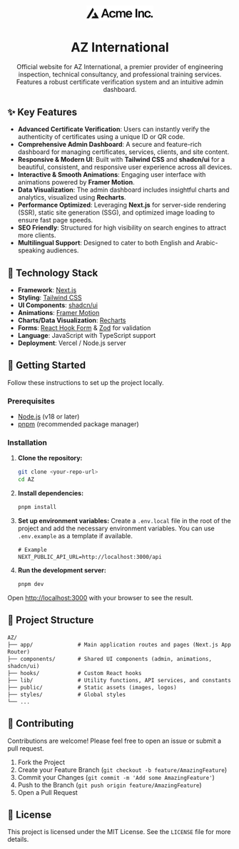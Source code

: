 <div align="center">
  <img src="public/placeholder-logo.svg" alt="AZ International Logo" width="150">
  <h1>AZ International</h1>
  <p>Official website for AZ International, a premier provider of engineering inspection, technical consultancy, and professional training services. Features a robust certificate verification system and an intuitive admin dashboard.</p>
</div>

## ✨ Key Features

- **Advanced Certificate Verification**: Users can instantly verify the authenticity of certificates using a unique ID or QR code.
- **Comprehensive Admin Dashboard**: A secure and feature-rich dashboard for managing certificates, services, clients, and site content.
- **Responsive & Modern UI**: Built with **Tailwind CSS** and **shadcn/ui** for a beautiful, consistent, and responsive user experience across all devices.
- **Interactive & Smooth Animations**: Engaging user interface with animations powered by **Framer Motion**.
- **Data Visualization**: The admin dashboard includes insightful charts and analytics, visualized using **Recharts**.
- **Performance Optimized**: Leveraging **Next.js** for server-side rendering (SSR), static site generation (SSG), and optimized image loading to ensure fast page speeds.
- **SEO Friendly**: Structured for high visibility on search engines to attract more clients.
- **Multilingual Support**: Designed to cater to both English and Arabic-speaking audiences.

## 🚀 Technology Stack

- **Framework**: [Next.js](https://nextjs.org/)
- **Styling**: [Tailwind CSS](https://tailwindcss.com/)
- **UI Components**: [shadcn/ui](https://ui.shadcn.com/)
- **Animations**: [Framer Motion](https://www.framer.com/motion/)
- **Charts/Data Visualization**: [Recharts](https://recharts.org/)
- **Forms**: [React Hook Form](https://react-hook-form.com/) & [Zod](https://zod.dev/) for validation
- **Language**: JavaScript with TypeScript support
- **Deployment**: Vercel / Node.js server

## 🏁 Getting Started

Follow these instructions to set up the project locally.

### Prerequisites

- [Node.js](https://nodejs.org/en/) (v18 or later)
- [pnpm](https://pnpm.io/installation) (recommended package manager)

### Installation

1.  **Clone the repository:**
    ```bash
    git clone <your-repo-url>
    cd AZ
    ```

2.  **Install dependencies:**
    ```bash
    pnpm install
    ```

3.  **Set up environment variables:**
    Create a `.env.local` file in the root of the project and add the necessary environment variables. You can use `.env.example` as a template if available.

    ```env
    # Example
    NEXT_PUBLIC_API_URL=http://localhost:3000/api
    ```

4.  **Run the development server:**
    ```bash
    pnpm dev
    ```

Open [http://localhost:3000](http://localhost:3000) with your browser to see the result.

## 📂 Project Structure

```
AZ/
├── app/              # Main application routes and pages (Next.js App Router)
├── components/       # Shared UI components (admin, animations, shadcn/ui)
├── hooks/            # Custom React hooks
├── lib/              # Utility functions, API services, and constants
├── public/           # Static assets (images, logos)
├── styles/           # Global styles
└── ...
```

## 🤝 Contributing

Contributions are welcome! Please feel free to open an issue or submit a pull request.

1.  Fork the Project
2.  Create your Feature Branch (`git checkout -b feature/AmazingFeature`)
3.  Commit your Changes (`git commit -m 'Add some AmazingFeature'`)
4.  Push to the Branch (`git push origin feature/AmazingFeature`)
5.  Open a Pull Request

## 📄 License

This project is licensed under the MIT License. See the `LICENSE` file for more details.